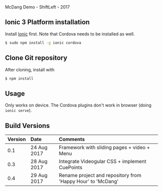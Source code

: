 McDang Demo - ShiftLeft - 2017

## Ionic 3 Platform installation

Install [Ionic](http://ionicframework.com/docs/) first. Note that Cordova needs to be installed as well. 
```bash
$ sudo npm install -g ionic cordova
```

## Clone Git repository 

After cloning, install with
```bash
$ npm install
```

## Usage
Only works on device. The Cordova plugins don't work in browser 
(doing `ionic serve`).

## Build Versions
  Version | Date      | Comments                                  
 :--------|:----------|:------------------------------------------
 0.1      |24 Aug 2017|Framework with sliding pages + video + Menu
 0.3      |28 Aug 2017|Integrate Videogular CSS + implement CuePoints
 0.4      |29 Aug 2017|Rename project and repository from 'Happy Hour' to 'McDang'



